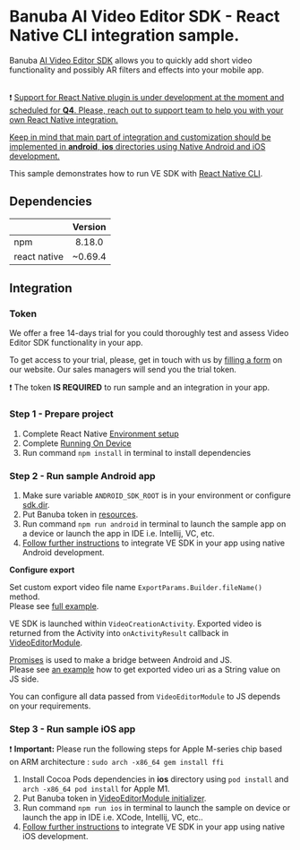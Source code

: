 # Banuba AI Video Editor SDK - React Native CLI integration sample.
Banuba [AI Video Editor SDK](https://www.banuba.com/video-editor-sdk) allows you to quickly add short video functionality and possibly AR filters and effects into your mobile app.
<br></br>

:exclamation: <ins>Support for React Native plugin is under development at the moment and scheduled for __Q4__. Please, reach out to [support team](https://www.banuba.com/faq/kb-tickets/new) to help you with your own React Native integration.<ins>

<ins>Keep in mind that main part of integration and customization should be implemented in **android**, **ios** directories using Native Android and iOS development.<ins>

This sample demonstrates how to run VE SDK with [React Native CLI](https://reactnative.dev/).

## Dependencies
|              | Version | 
|--------------|:-------:|
| npm          | 8.18.0  |
| react native | ~0.69.4 |

## Integration

### Token
We offer а free 14-days trial for you could thoroughly test and assess Video Editor SDK functionality in your app.

To get access to your trial, please, get in touch with us by [filling a form](https://www.banuba.com/video-editor-sdk) on our website. Our sales managers will send you the trial token.

:exclamation: The token **IS REQUIRED** to run sample and an integration in your app.</br>


### Step 1 - Prepare project
1. Complete React Native [Environment setup](https://reactnative.dev/docs/environment-setup)
2. Complete [Running On Device](https://reactnative.dev/docs/running-on-device)
3. Run command ```npm install``` in terminal to install dependencies

### Step 2 - Run sample Android app
1. Make sure variable ```ANDROID_SDK_ROOT``` is in your environment or configure [sdk.dir](https://github.com/Banuba/ve-sdk-react-native-cli-integration-sample/blob/main/android/local.properties#1).
2. Put Banuba token in [resources](https://github.com/Banuba/ve-sdk-react-native-cli-integration-sample/blob/main/android/app/src/main/res/values/strings.xml#5).
3. Run command ```npm run android``` in terminal to launch the sample app on a device or launch the app in IDE i.e. Intellij, VC, etc.
4. [Follow further instructions](https://github.com/Banuba/ve-sdk-android-integration-sample) to integrate VE SDK in your app using native Android development.

__Configure export__

Set custom export video file name ```ExportParams.Builder.fileName()``` method.<br>
Please see [full example](https://github.com/Banuba/ve-sdk-react-native-cli-integration-sample/blob/main/android/app/src/main/java/com/vesdkreactnativeintegrationsample/videoeditor/export/IntegrationAppExportParamsProvider.kt#L41).

VE SDK is launched within ```VideoCreationActivity```. Exported video is returned from the Activity into ```onActivityResult``` callback
in [VideoEditorModule](https://github.com/Banuba/ve-sdk-react-native-cli-integration-sample/blob/main/android/app/src/main/java/com/vesdkreactnativeintegrationsample/VideoEditorModule.kt#L25).

[Promises](https://reactnative.dev/docs/native-modules-android#promises) is used to make a bridge between Android and JS.<br>
Please see [an example](https://github.com/Banuba/ve-sdk-react-native-cli-integration-sample/blob/main/App.js#L37)
how to get exported video uri as a String value on JS side.

You can configure all data passed from ```VideoEditorModule``` to JS depends on your requirements.


### Step 3 - Run sample iOS app
:exclamation: **Important:** Please run the following steps for Apple M-series chip based on ARM architecture :
`sudo arch -x86_64 gem install ffi`

1. Install Cocoa Pods dependencies in **ios** directory using ```pod install``` and ```arch -x86_64 pod install``` for Apple M1.
2. Put Banuba token in [VideoEditorModule initializer](https://github.com/Banuba/ve-sdk-react-native-cli-integration-sample/blob/main/ios/VideoEditorModule.swift#L34).
3. Run command ```npm run ios``` in terminal to launch the sample on device or launch the app in IDE i.e. XCode, Intellij, VC, etc..
4. [Follow further instructions](https://github.com/Banuba/ve-sdk-ios-integration-sample) to integrate VE SDK in your app using native iOS development.

